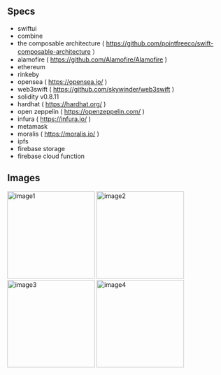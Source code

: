 ## Specs

- swiftui
- combine
- the composable architecture ( https://github.com/pointfreeco/swift-composable-architecture ）
- alamofire ( https://github.com/Alamofire/Alamofire )
- ethereum
- rinkeby
- opensea ( https://opensea.io/ )
- web3swift ( https://github.com/skywinder/web3swift )
- solidity v0.8.11
- hardhat ( https://hardhat.org/ )
- open zeppelin ( https://openzeppelin.com/ )
- infura ( https://infura.io/ )
- metamask
- moralis ( https://moralis.io/ )
- ipfs
- firebase storage
- firebase cloud function

## Images

<img width="200" alt="image1" src="https://user-images.githubusercontent.com/2268288/174426205-48371537-e3e9-427b-b0c2-80fd14519259.png"> <img width="200" alt="image2" src="https://user-images.githubusercontent.com/2268288/174426212-59186fe1-73be-4c98-8632-2ccd92a87799.png"> <img width="200" alt="image3" src="https://user-images.githubusercontent.com/2268288/174426214-14eca02d-c1e2-419a-885e-b4ab30766aba.png"> <img width="200" alt="image4" src="https://user-images.githubusercontent.com/2268288/174426219-78fee895-a0c5-49e5-8c92-258a535fdc24.png">
